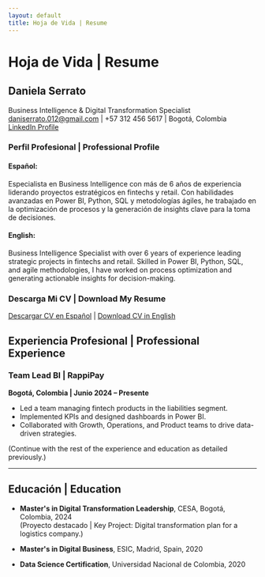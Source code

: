```yaml
---
layout: default
title: Hoja de Vida | Resume
---
```


# Hoja de Vida | Resume

## Daniela Serrato
Business Intelligence & Digital Transformation Specialist  
daniserrato.012@gmail.com | +57 312 456 5617 | Bogotá, Colombia  
[LinkedIn Profile](https://www.linkedin.com/in/daniela-serrato)

### Perfil Profesional | Professional Profile
#### Español:
Especialista en Business Intelligence con más de 6 años de experiencia liderando proyectos estratégicos en fintechs y retail. Con habilidades avanzadas en Power BI, Python, SQL y metodologías ágiles, he trabajado en la optimización de procesos y la generación de insights clave para la toma de decisiones.

#### English:
Business Intelligence Specialist with over 6 years of experience leading strategic projects in fintechs and retail. Skilled in Power BI, Python, SQL, and agile methodologies, I have worked on process optimization and generating actionable insights for decision-making.

### Descarga Mi CV | Download My Resume
[Descargar CV en Español](assets/CV%20Daniela%20Serrato%20ES.pdf) | [Download CV in English](assets/CV%20Daniela%20Serrato%20EN.pdf)

## Experiencia Profesional | Professional Experience
### Team Lead BI | RappiPay
**Bogotá, Colombia | Junio 2024 – Presente**  
- Led a team managing fintech products in the liabilities segment.  
- Implemented KPIs and designed dashboards in Power BI.  
- Collaborated with Growth, Operations, and Product teams to drive data-driven strategies.

(Continue with the rest of the experience and education as detailed previously.)

---

## Educación | Education
- **Master's in Digital Transformation Leadership**, CESA, Bogotá, Colombia, 2024  
  (Proyecto destacado | Key Project: Digital transformation plan for a logistics company.)

- **Master's in Digital Business**, ESIC, Madrid, Spain, 2020  
- **Data Science Certification**, Universidad Nacional de Colombia, 2020
